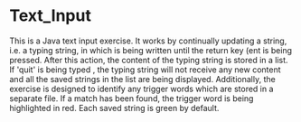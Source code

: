 # Text_Input
This is a Java text input exercise. It works by continually updating a string, i.e. a typing string, in which is being written until the return key (ent is being pressed. After this action, the content of the typing string is stored in a list. If 'quit' is being typed , the typing string will not receive any new content and all the saved strings in the list are being displayed. Additionally, the exercise is designed to identify any trigger words which are stored in a separate file. If a match has been found, the trigger word is being highlighted in red. Each saved string is green by default.
<!--stackedit_data:
eyJoaXN0b3J5IjpbLTIwOTE3Njc3ODEsMTg4OTExMjI4N119
-->